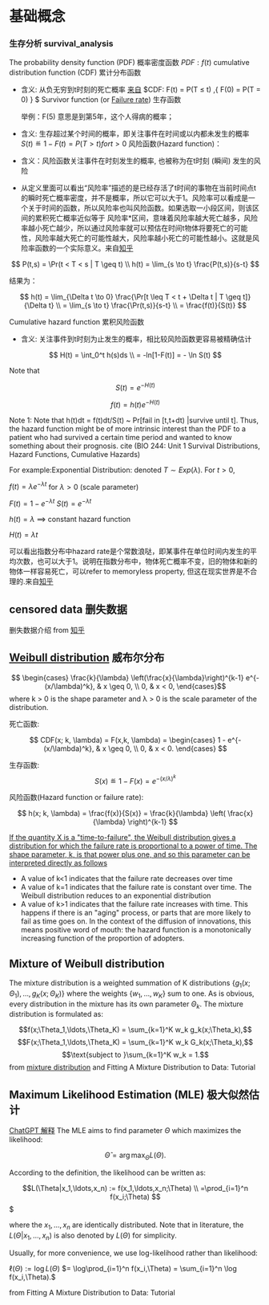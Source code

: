 # 基础概念

### 生存分析 survival\_analysis

The probability density function (PDF) 概率密度函数
$PDF:f(t)$
cumulative distribution function (CDF) 累计分布函数

*   含义: 从负无穷到t时刻的死亡概率 [来自](https://zhuanlan.zhihu.com/p/110764631)
    $CDF: F(t) = P(T ≤ t)  ,{ F(0) = P(T = 0) } $
    Survivor function (or [Failure rate](https://en.wikipedia.org/wiki/Failure_rate)) 生存函数

    举例：F(5) 意思是到第5年，这个人得病的概率；

*   含义: 生存超过某个时间的概率，即关注事件在时间或以内都未发生的概率
    $S(t) ≝ 1 - F(t) = P(T > t) for t > 0$
    风险函数(Hazard function)：

*   含义：风险函数关注事件在时刻发生的概率, 也被称为在t时刻 (瞬间) 发生的风险

*   从定义里面可以看出“风险率”描述的是已经存活了t时间的事物在当前时间点t的瞬时死亡概率密度，并不是概率，所以它可以大于1。风险率可以看成是一个关于时间的函数，所以风险率也叫风险函数。如果选取一小段区间，则该区间的累积死亡概率近似等于 风险率\*区间，意味着风险率越大死亡越多，风险率越小死亡越少，所以通过风险率就可以预估在时间t物体将要死亡的可能性，风险率越大死亡的可能性越大，风险率越小死亡的可能性越小。这就是风险率函数的一个实际意义。来自[知乎](https://www.zhihu.com/question/297553384/answer/1016449898)

$$
P(t,s) = \Pr(t < T < s | T \geq t) \\
h(t) = \lim_{s \to t} \frac{P(t,s)}{s-t} 
$$

结果为：

$$
h(t) = \lim_{\Delta t \to 0} \frac{\Pr[t \leq T < t + \Delta t | T \geq t]}{\Delta t} \\
= \lim_{s \to t} \frac{\Pr(t,s)}{s-t} \\
= \frac{f(t)}{S(t)}
$$

Cumulative hazard function 累积风险函数

*   含义: 关注事件到t时刻为止发生的概率，相比较风险函数更容易被精确估计

$$
H(t) = \int_0^t h(s)ds \\
= -ln[1-F(t)] = - \ln S(t)
$$

Note that

$$
S(t) = e^{-H(t)}
$$

$$
f(t) = h(t)e^{-H(t)} 
$$

Note 1: Note that h(t)dt \= f(t)dt/S(t) \~ Pr\[fail in  \[t,t+dt) |survive until t]. Thus, the hazard function might be of more intrinsic interest than the PDF to a patient who had survived a certain time period and wanted to know something about their prognosis. cite (BIO 244: Unit 1
Survival Distributions, Hazard Functions, Cumulative
Hazards)

For example:Exponential Distribution: denoted $T \sim Exp(\lambda)$. For $t > 0$,

$f(t) = \lambda e^{-\lambda t}$ for $\lambda > 0$ (scale parameter)

$F(t) = 1 - e^{-\lambda t}$ $S(t) = e^{-\lambda t}$

$h(t) = \lambda$ $\implies$ constant hazard function

$H(t) = \lambda t$

可以看出指数分布中hazard rate是个常数浪哒，即某事件在单位时间内发生的平均次数，也可以大于1。说明在指数分布中，物体死亡概率不变，旧的物体和新的物体一样容易死亡，可以refer to memoryless property, 但这在现实世界是不合理的.来自[知乎](https://www.zhihu.com/question/297553384/answer/1634759210)

## censored data 删失数据

删失数据介绍 from [知乎](https://zhuanlan.zhihu.com/p/497968260)

## [Weibull distribution](https://en.wikipedia.org/wiki/Weibull_distribution) 威布尔分布

$$
\begin{cases}
    \frac{k}{\lambda} \left(\frac{x}{\lambda}\right)^{k-1} e^{-(x/\lambda)^k}, & x \geq 0, \\
    0, & x < 0,
\end{cases}$$
where k > 0 is the shape parameter and λ > 0 is the scale parameter of the distribution.

死亡函数:


$$
CDF(x; k, \lambda) = F(x,k, \lambda) =
\begin{cases}
1 - e^{-(x/\lambda)^k}, & x \geq 0, \\
0, & x < 0.
\end{cases}
$$


生存函数:
$$S(x) ≝ 1 - F(x) = e^{-(x/\lambda)^k} $$

风险函数(Hazard function or failure rate):


$$
h(x; k, \lambda) = \frac{f(x)}{S(x)} = \frac{k}{\lambda} \left( \frac{x}{\lambda} \right)^{k-1}
$$


[If the quantity X is a "time-to-failure", the Weibull distribution gives a distribution for which the failure rate is proportional to a power of time. The shape parameter, k, is that power plus one, and so this parameter can be interpreted directly as follows](https://en.wikipedia.org/wiki/Weibull_distribution)
- A value of k<1 indicates that the failure rate decreases over time
- A value of k=1 indicates that the failure rate is constant over time. The Weibull distribution reduces to an exponential distribution
- A value of k>1 indicates that the failure rate increases with time. This happens if there is an "aging" process, or parts that are more likely to fail as time goes on. In the context of the diffusion of innovations, this means positive word of mouth: the hazard function is a monotonically increasing function of the proportion of adopters.

## Mixture of Weibull distribution
The mixture distribution is a weighted summation of K distributions $\{g_1(x;\Theta_1),\ldots,g_K(x;\Theta_K)\}$ where the weights $\{w_1,\ldots,w_K\}$ sum to one. As is obvious, every distribution in the mixture has its own parameter $\Theta_k$. The mixture distribution is formulated as:

$$f(x;\Theta_1,\ldots,\Theta_K) = \sum_{k=1}^K w_k g_k(x;\Theta_k),$$
$$F(x;\Theta_1,\ldots,\Theta_K) = \sum_{k=1}^K w_k G_k(x;\Theta_k),$$
$$\text{subject to }\sum_{k=1}^K w_k = 1.$$
from [mixture distribution](https://blog.csdn.net/tanghonghanhaoli/article/details/90543917) and 
Fitting A Mixture Distribution to Data: Tutorial

## Maximum Likelihood Estimation (MLE) 极大似然估计
[ChatGPT 解释](https://chatgpt.com/share/6715cf41-c500-8003-ad31-998e39b33ee8)
The MLE aims to find parameter $\Theta$ which maximizes the likelihood:

$$\hat{\Theta} = \arg\max_{\Theta} L(\Theta).$$


According to the definition, the likelihood can be written as:

$$L(\Theta|x_1,\ldots,x_n) := f(x_1,\ldots,x_n;\Theta) \\ 
                            =\prod_{i=1}^n f(x_i;\Theta)
$$$

where the $x_1,\ldots,x_n$ are  identically distributed. Note that in literature, the $L(\Theta|x_1,\ldots,x_n)$ is also denoted by $L(\Theta)$ for simplicity.

Usually, for more convenience, we use log-likelihood rather than likelihood:

$\ell(\Theta) := \log L(\Theta)$
$= \log\prod_{i=1}^n f(x_i,\Theta) = \sum_{i=1}^n \log f(x_i,\Theta).$

from Fitting A Mixture Distribution to Data: Tutorial
